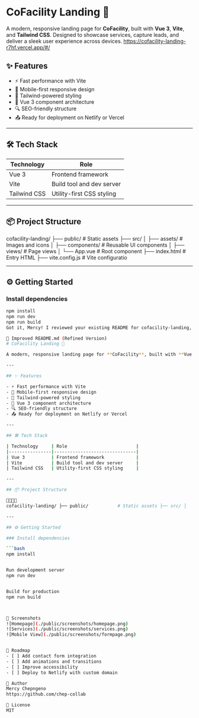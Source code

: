 # CoFacility Landing 🚀

A modern, responsive landing page for **CoFacility**, built with **Vue 3**, **Vite**, and **Tailwind CSS**. Designed to showcase services, capture leads, and deliver a sleek user experience across devices.
https://cofacility-landing-r7hf.vercel.app/#/

## ✨ Features

- ⚡️ Fast performance with Vite
- 📱 Mobile-first responsive design
- 🎨 Tailwind-powered styling
- 🧩 Vue 3 component architecture
- 🔍 SEO-friendly structure
- 📤 Ready for deployment on Netlify or Vercel

---

## 🛠 Tech Stack

| Technology     | Role                          |
|----------------|-------------------------------|
| Vue 3          | Frontend framework            |
| Vite           | Build tool and dev server     |
| Tailwind CSS   | Utility-first CSS styling     |

---

## 📦 Project Structure
cofacility-landing/ ├── public/           # Static assets ├── src/ │   ├── assets/       # Images and icons │   ├── components/   # Reusable UI components │   ├── views/        # Page views │   └── App.vue       # Root component ├── index.html        # Entry HTML ├── vite.config.js    # Vite configuratio

---

## ⚙️ Getting Started

### Install dependencies

```bash
npm install
npm run dev
npm run build
Got it, Mercy! I reviewed your existing README for cofacility-landing, and you’ve got a solid foundation—nice job including the tech stack and setup instructions. Let’s elevate it with a more polished structure, clearer branding, and some recruiter-friendly touches.

🔧 Improved README.md (Refined Version)
# CoFacility Landing 🚀

A modern, responsive landing page for **CoFacility**, built with **Vue 3**, **Vite**, and **Tailwind CSS**. Designed to showcase services, capture leads, and deliver a sleek user experience across devices.

---

## ✨ Features

- ⚡️ Fast performance with Vite
- 📱 Mobile-first responsive design
- 🎨 Tailwind-powered styling
- 🧩 Vue 3 component architecture
- 🔍 SEO-friendly structure
- 📤 Ready for deployment on Netlify or Vercel

---

## 🛠 Tech Stack

| Technology     | Role                          |
|----------------|-------------------------------|
| Vue 3          | Frontend framework            |
| Vite           | Build tool and dev server     |
| Tailwind CSS   | Utility-first CSS styling     |

---

## 📦 Project Structure


cofacility-landing/ ├── public/           # Static assets ├── src/ │   ├── assets/       # Images and icons │   ├── components/   # Reusable UI components │   ├── views/        # Page views │   └── App.vue       # Root component ├── index.html        # Entry HTML ├── vite.config.js    # Vite configuration

---

## ⚙️ Getting Started

### Install dependencies

```bash
npm install


Run development server
npm run dev


Build for production
npm run build



📸 Screenshots
![Homepage](./public/screenshots/homepage.png)
![Services](./public/screenshots/services.png)
![Mobile View](./public/screenshots/formpage.png)


📌 Roadmap
- [ ] Add contact form integration
- [ ] Add animations and transitions
- [ ] Improve accessibility
- [ ] Deploy to Netlify with custom domain

👤 Author
Mercy Chepngeno
https://github.com/chep-collab

📄 License
MIT

